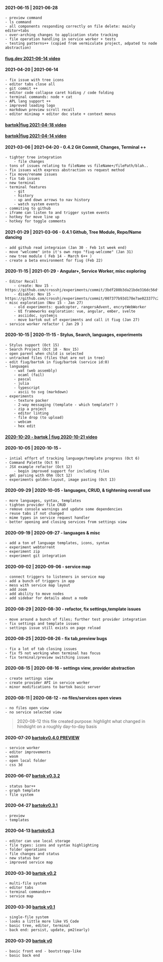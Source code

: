 <br>

#### 2021-06-15 | 2021-06-28
	- preview command
	- ls command
	- all components responding correctly on file delete: mainly editor+tabs
	- over-arching changes to application state tracking
	- file operation handling in service worker + tests
	- testing patterns++ (copied from vermiculate project, adpated to node abstraction)

#### [fiug.dev 2021-06-14 video](https://www.youtube.com/watch?v=zDPFYCLt_rE)

#### 2021-04-20 | 2021-06-14
	- fix issue with tree icons
	- editor tabs close all
	- git commit ++
	- editor code collapse caret hiding / code folding
	- terminal commands: node + cat
	- APL lang support ++
	- improved loading logo
	- markdown preview scroll recall
	- editor minimap + editor doc state + context menus

#### [bartok|fiug 2021-04-18 video](https://www.youtube.com/watch?v=ODoJo1G39Kw)

#### [bartok|fiug 2021-04-14 video](https://www.youtube.com/watch?v=jxTI9ICtAj8)

#### 2021-03-06 | 2021-04-20 - 0.4.2 Git Commit, Changes, Terminal ++
	- tighter tree integration
		- file changes
	- tons of issues relating to fileName vs fileName+/filePath/blah..
	- fix issues with express abstraction vs request method
	- fix move/rename issues
	- fix tab issues
	- new terminal
	- terminal features
		- git
		- history
		- up and down arrows to nav history
		- watch system events
	- commiting to github
	- iframe can listen to and trigger system events
	- hotkey for move line up
	- hotkey for toggle comments

#### 2021-01-29 | 2021-03-06 - 0.4.1 Github, Tree Module, Repo/Name dancing
	- add github read integraion (Jan 30 - Feb 1st week end)
	- move "welcome" into it's own repo "fiug-welcome" (Jan 31)
	- new tree module ( Feb 14 - March 6++ )
	- create a beta environment for fiug (Feb 22)

#### 2020-11-15 | 2021-01-29 - Angular+, Service Worker, misc exploring
	- Editor Recall
		- create: Nov 15 - https://github.com/crosshj/experiments/commit/3bdf280b3da21bde316dc56df7fc852fe5f94ffb
		- disable: Nov 15 - https://github.com/crosshj/experiments/commit/007377b93d178e7ae023377c23b508eeacb35518 
	- misc exploration (Nov 15 - Jan 27)
		- old experiments: quadcopter, rangersAdvent, encrytWebWorker
		- UI frameworks exploration: vue, angular, ember, svelte
		- asciidoc, systemjs
		- move bartok out of experiments and call it fiug (Jan 27)
	- service worker refactor ( Jan 29 )

#### 2020-10-15 | 2020-11-15 - Stylus, Search, languages, experiments
	- Stylus support (Oct 15)
	- Search Project (Oct 18 - Nov 15)
	- open parent when child is selected
	- untracked files (files that are not in tree)
	- edit fiug/bartok in fiug/bartok (service id:0)
	- languages
		- wat (web assembly)
		- ocaml (fail)
		- pascal
		- julia
		- typescript
		- ascii to svg (markdown)
	- experiments
		- texture packer
		- 2-way messaging (template - which template?? )
		- zip a project
		- editor linting
		- file drop (to upload)
		- webcam
		- hex edit
		
#### [2020-10-20 - bartok | fiug 2020-10-21 video](https://www.youtube.com/watch?v=UVkLaif92Xg)

#### 2020-10-05 | 2020-10-15 -
	- intial effort of tracking language/template progress (Oct 6)
	- Command Palette (Oct 9)
	- JSX example refactor (Oct 12)
		- begin improved support for including files
	- gml parsing with Ohm (Oct 12)
	- experiments golden-layout, image pasting (Oct 13)

#### 2020-09-29 | 2020-10-05 - languages, CRUD, & tightening overall use
	- more languages, syntax, templates
	- tighten provider file CRUD
	- remove console warnings and update some dependencies
	- reuse tabs if not changed
	- mime types in service request handler
	- better opening and closing services from settings view

#### 2020-09-19 | 2020-09-27 - languages & misc
	- add a ton of language templates, icons, syntax
	- experiment webtorrent
	- experiment zip
	- experiment git integration

#### 2020-09-02 | 2020-09-06 - service map
	- connect triggers to listeners in service map
	- add a bunch of triggers in app
	- mess with service map layout
	- add zoom
	- add ability to move nodes
	- add sidebar for details about a node

#### 2020-08-29 | 2020-08-30 - refactor, fix settings,template issues
	- move around a bunch of files; further test provider integration
	- fix settings and template issues
	- settings issue still exists on page reload

#### 2020-08-25 | 2020-08-26 - fix tab,preview bugs
	- fix a lot of tab closing issues
	- fix f5 not working when terminal has focus
	- fix terminal/preview switching issues

#### 2020-08-15 | 2020-08-16 - settings view, provider abstraction
	- create settings view
	- create provider API in service worker
	- minor modifications to bartok basic server

#### 2020-08-11 | 2020-08-12 - no files/services open views
	- no files open view
	- no service selected view


> 2020-08-12 this file created
> purpose: highlight what changed in hindsight on a roughly day-to-day basis


#### 2020-07-20 [bartokv0.4.0 PREVIEW](https://www.youtube.com/watch?v=_wWBVz9gvSk)
	- service worker
	- editor improvements
	- wasm
	- open local folder
	- css 3d

#### 2020-06-07 [bartok v0.3.2](https://www.youtube.com/watch?v=lPs6YQCHlc4)
	- status bar++
	- graph template
	- file system

#### 2020-04-27 [bartokv0.3.1](https://www.youtube.com/watch?v=1pV9gX1ida0)
	- preview
	- templates

#### 2020-04-13 [bartokv0.3](https://www.youtube.com/watch?v=LAKMr2ARd34)
	- editor can use local storage
	- file types: icons and syntax highlighting
	- folder operations
	- file changes and status
	- new status bar
	- improved service map

#### 2020-03-30 [bartok v0.2](https://www.youtube.com/watch?v=NJc68mc8Wag)
	- multi-file system
	- editor tabs
	- terminal commands++
	- service map

#### 2020-03-30 [bartok v0.1](https://www.youtube.com/watch?v=nFXOxs-oDMA)
	- single-file system
	- looks a little more like VS Code
	- basic tree, editor, terminal
	- back end: persist, update, pm2(early)

#### 2020-03-20 [bartok v0](https://www.youtube.com/watch?v=yKxyX_6NMZQ)
	- basic front end - bootstrapp-like
	- basic back end